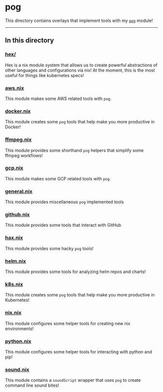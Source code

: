 # pog

This directory contains overlays that implement tools with my [`pog`](../pog.nix) module!

---

## In this directory

### [hex/](./hex/)

Hex is a nix module system that allows us to create powerful abstractions of other languages and configurations via nix! At the moment, this is the most useful for things like kubernetes specs!

### [aws.nix](./aws.nix)

This module makes some AWS related tools with `pog`.

### [docker.nix](./docker.nix)

This module creates some `pog` tools that help make you more productive in Docker!

### [ffmpeg.nix](./ffmpeg.nix)

This module provides some shorthand `pog` helpers that simplify some ffmpeg workflows!

### [gcp.nix](./gcp.nix)

This module makes some GCP related tools with `pog`.

### [general.nix](./general.nix)

This module provides miscellaneous `pog` implemented tools

### [github.nix](./github.nix)

This module provides some tools that interact with GitHub

### [hax.nix](./hax.nix)

This module provides some hacky `pog` tools!

### [helm.nix](./helm.nix)

This module provides some tools for analyzing helm repos and charts!

### [k8s.nix](./k8s.nix)

This module creates some `pog` tools that help make you more productive in Kubernetes!

### [nix.nix](./nix.nix)

This module configures some helper tools for creating new nix environments!

### [python.nix](./python.nix)

This module configures some helper tools for interacting with python and pip!

### [sound.nix](./sound.nix)

This module contains a `soundScript` wrapper that uses `pog` to create command line sound bites!
